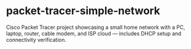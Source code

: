 # packet-tracer-simple-network
Cisco Packet Tracer project showcasing a small home network with a PC, laptop, router, cable modem, and ISP cloud — includes DHCP setup and connectivity verification.
